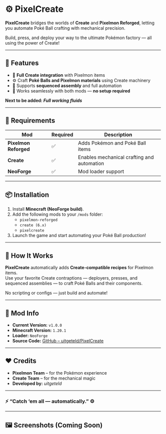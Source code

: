 # ⚙️ PixelCreate

**PixelCreate** bridges the worlds of **Create** and **Pixelmon Reforged**, letting you automate Poké Ball crafting with mechanical precision.  

Build, press, and deploy your way to the ultimate Pokémon factory — all using the power of Create!

---

## 🌟 Features

- 🔧 **Full Create integration** with Pixelmon items  
- ⚙️ Craft **Poké Balls and Pixelmon materials** using Create machinery  
- 🧱 Supports **sequenced assembly** and full automation  
- 🎨 Works seamlessly with both mods — **no setup required**

**Next to be added: _Full working fluids_**

---

## 🧩 Requirements

| Mod | Required | Description |
|-----|-----------|-------------|
| **Pixelmon Reforged** | ✅ | Adds Pokémon and Poké Ball items |
| **Create** | ✅ | Enables mechanical crafting and automation |
| **NeoForge** | ✅ | Mod loader support |

---

## 📦 Installation

1. Install **Minecraft (NeoForge build)**.  
2. Add the following mods to your `/mods` folder:
   - `pixelmon-reforged`
   - `create (6.x)`
   - `pixelcreate`
3. Launch the game and start automating your Poké Ball production!

---

## 🧠 How It Works

**PixelCreate** automatically adds **Create-compatible recipes** for Pixelmon items.  
Use your favorite Create contraptions — deployers, presses, and sequenced assemblies — to craft Poké Balls and their components.

No scripting or configs — just build and automate!

---

## 🔖 Mod Info

- **Current Version:** `v1.0.0`  
- **Minecraft Version:** `1.20.1`  
- **Loader:** `NeoForge`  
- **Source Code:** [GitHub – uitgeteld/PixelCreate](https://github.com/uitgeteld/PixelCreate)

---

## ❤️ Credits

- **Pixelmon Team** – for the Pokémon experience  
- **Create Team** – for the mechanical magic  
- **Developed by:** *uitgeteld*  

---

### ⚡ “Catch ‘em all — automatically.” ⚙️

---

## 🖼️ Screenshots (Coming Soon)
